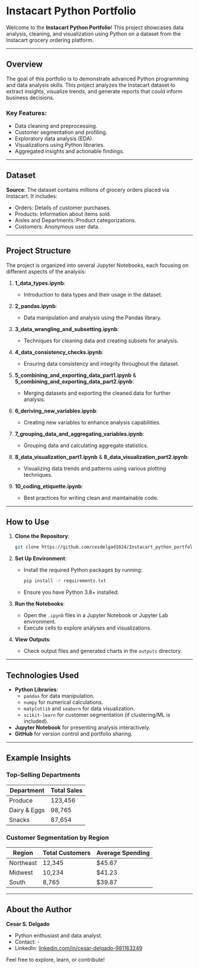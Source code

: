 # Instacart Python Portfolio

Welcome to the **Instacart Python Portfolio**! This project showcases data analysis, cleaning, and visualization using Python on a dataset from the Instacart grocery ordering platform.

---

## Overview

The goal of this portfolio is to demonstrate advanced Python programming and data analysis skills. This project analyzes the Instacart dataset to extract insights, visualize trends, and generate reports that could inform business decisions.

### Key Features:
- Data cleaning and preprocessing.
- Customer segmentation and profiling.
- Exploratory data analysis (EDA).
- Visualizations using Python libraries.
- Aggregated insights and actionable findings.

---

## Dataset

**Source**: The dataset contains millions of grocery orders placed via Instacart. It includes:
- Orders: Details of customer purchases.
- Products: Information about items sold.
- Aisles and Departments: Product categorizations.
- Customers: Anonymous user data.

---

## Project Structure

The project is organized into several Jupyter Notebooks, each focusing on different aspects of the analysis:

1. **1_data_types.ipynb**:
   - Introduction to data types and their usage in the dataset.

2. **2_pandas.ipynb**:
   - Data manipulation and analysis using the Pandas library.

3. **3_data_wrangling_and_subsetting.ipynb**:
   - Techniques for cleaning data and creating subsets for analysis.

4. **4_data_consistency_checks.ipynb**:
   - Ensuring data consistency and integrity throughout the dataset.

5. **5_combining_and_exporting_data_part1.ipynb** & **5_combining_and_exporting_data_part2.ipynb**:
   - Merging datasets and exporting the cleaned data for further analysis.

6. **6_deriving_new_variables.ipynb**:
   - Creating new variables to enhance analysis capabilities.

7. **7_grouping_data_and_aggregating_variables.ipynb**:
   - Grouping data and calculating aggregate statistics.

8. **8_data_visualization_part1.ipynb** & **8_data_visualization_part2.ipynb**:
   - Visualizing data trends and patterns using various plotting techniques.

9. **10_coding_etiquette.ipynb**:
   - Best practices for writing clean and maintainable code.

---

## How to Use

1. **Clone the Repository**:
   ```bash
   git clone https://github.com/cesdelgad1024/Instacart_python_portfolio.git
   ```

2. **Set Up Environment**:
   - Install the required Python packages by running:
     ```bash
     pip install -r requirements.txt
     ```
   - Ensure you have Python 3.8+ installed.

3. **Run the Notebooks**:
   - Open the `.ipynb` files in a Jupyter Notebook or Jupyter Lab environment.
   - Execute cells to explore analyses and visualizations.

4. **View Outputs**:
   - Check output files and generated charts in the `outputs` directory.

---

## Technologies Used

- **Python Libraries**:
  - `pandas` for data manipulation.
  - `numpy` for numerical calculations.
  - `matplotlib` and `seaborn` for data visualization.
  - `scikit-learn` for customer segmentation (if clustering/ML is included).
- **Jupyter Notebook** for presenting analysis interactively.
- **GitHub** for version control and portfolio sharing.

---

## Example Insights

### Top-Selling Departments
| Department        | Total Sales |
|--------------------|-------------|
| Produce           | 123,456     |
| Dairy & Eggs      | 98,765      |
| Snacks            | 87,654      |

### Customer Segmentation by Region
| Region    | Total Customers | Average Spending |
|-----------|-----------------|------------------|
| Northeast | 12,345          | $45.67           |
| Midwest   | 10,234          | $41.23           |
| South     | 8,765           | $39.87           |

---

## About the Author
**Cesar S. Delgado**
- Python enthusiast and data analyst.
- Contact: -
- LinkedIn: [linkedin.com/in/cesar-delgado-981163249](https://linkedin.com/in/cesarsdelgado)

Feel free to explore, learn, or contribute!
